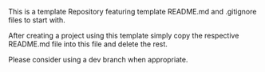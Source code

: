 This is a template Repository featuring template README.md and .gitignore files to start with. 

After creating a project using this template simply copy the respective README.md file into this file and delete the rest. 

Please consider using a dev branch when appropriate.
